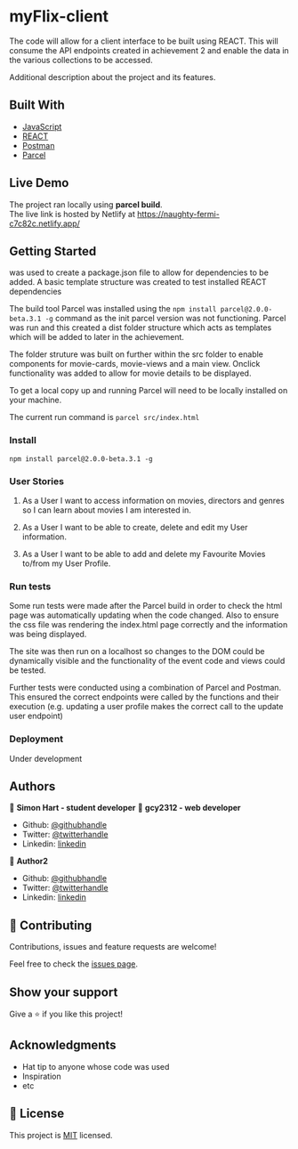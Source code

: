 # myFlix-client

The code will allow for a client interface to be built using REACT.  This will consume the API endpoints created in achievement 2 and enable the data in the various collections to be accessed.

Additional description about the project and its features.

## Built With

- [JavaScript](https://www.javascript.com/)
- [REACT](https://reactjs.org/)
- [Postman](https://www.postman.com/)
- [Parcel](https://parceljs.org/features/production/)

## Live Demo

The project ran locally using **parcel build**.  
The live link is hosted by Netlify at https://naughty-fermi-c7c82c.netlify.app/

## Getting Started
<npm init> was used to create a package.json file to allow for dependencies to be added.
A basic template structure was created to test installed REACT dependencies 

The build tool Parcel was installed using the `npm install parcel@2.0.0-beta.3.1 -g` command as the init parcel version was not functioning.
Parcel was run and this created a dist folder structure which acts as templates which will be added to later in the achievement.

The folder struture was built on further within the src folder to enable components for movie-cards, movie-views and a main view.
Onclick functionality was added to allow for movie details to be displayed.

To get a local copy up and running Parcel will need to be locally installed on your machine. 
  
The current run command is `parcel src/index.html`

### Install

  `npm install parcel@2.0.0-beta.3.1 -g`
  
### User Stories

  1) As a User I want to access information on movies, directors and genres so I can learn about movies I am interested in.
  
  2) As a User I want to be able to create, delete and edit my User information.  
  
  3) As a User I want to be able to add and delete my Favourite Movies to/from my User Profile. 

### Run tests
Some run tests were made after the Parcel build in order to check the html page was automatically updating when the code changed.  Also to ensure the css file was rendering the index.html page correctly and the information was being displayed. 

The site was then run on a localhost so changes to the DOM could be dynamically visible and the functionality of the event code and views could be tested.
    
Further tests were conducted using a combination of Parcel and Postman.  This ensured the correct endpoints were called by the functions and their execution (e.g. updating a user profile makes the correct call to the update user endpoint)

### Deployment

Under development

## Authors

👤 **Simon Hart - student developer**
👤 **gcy2312 - web developer**
 

- Github: [@githubhandle](https://github.com/githubhandle)
- Twitter: [@twitterhandle](https://twitter.com/twitterhandle)
- Linkedin: [linkedin](https://linkedin.com/linkedinhandle)

👤 **Author2**

- Github: [@githubhandle](https://github.com/gcy2312)
- Twitter: [@twitterhandle](https://twitter.com/twitterhandle)
- Linkedin: [linkedin](https://linkedin.com/linkedinhandle)

## 🤝 Contributing

Contributions, issues and feature requests are welcome!

Feel free to check the [issues page](issues/).

## Show your support

Give a ⭐️ if you like this project!

## Acknowledgments

- Hat tip to anyone whose code was used
- Inspiration
- etc

## 📝 License

This project is [MIT](lic.url) licensed.
